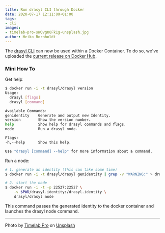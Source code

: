 ```yaml
---
title: Run drasyl CLI through Docker
date: 2020-07-17 12:11:00+01:00
tags:
- cli
images:
- timelab-pro-sWOvgOOFk1g-unsplash.jpg
author: Heiko Bornholdt
---
```



The [drasyl CLI](https://docs.java.drasyl.org/cli/) can now be used within a Docker Container.
To do so, we've uploaded the [current release on Docker Hub](https://hub.docker.com/repository/docker/drasyl/drasyl).

<!--more-->

### Mini How To

Get help:

```bash
$ docker run -i -t drasyl/drasyl version
Usage:
  drasyl [flags]
  drasyl [command]

Available Commands:
genidentity    Generate and output new Identity.
version        Show the version number.
help           Show help for drasyl commands and flags.
node           Run a drasyl node.

Flags:
-h,--help      Show this help.

Use "drasyl [command] --help" for more information about a command.
```

Run a node:

```bash
# 1. generate an identity (this can take some time)
$ docker run -i -t drasyl/drasyl genidentity | grep -v "WARNING:" > drasyl.identity

# 2. start the node
$ docker run -i -t -p 22527:22527 \
    -v $PWD/drasyl.identity:/drasyl.identity \
    drasyl/drasyl node
````
This command passes the generated identity to the docker container and launches the drasyl node command.

---

Photo by [Timelab Pro](https://unsplash.com/@timelabpro) on [Unsplash](https://unsplash.com/)